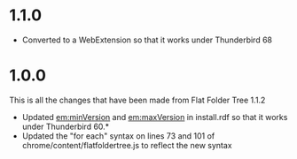 # 1.1.0
* Converted to a WebExtension so that it works under Thunderbird 68

# 1.0.0
This is all the changes that have been made from Flat Folder Tree 1.1.2
* Updated <em:minVersion> and <em:maxVersion> in install.rdf so that it works under Thunderbird 60.*
* Updated the "for each" syntax on lines 73 and 101 of chrome/content/flatfoldertree.js to reflect the new syntax
